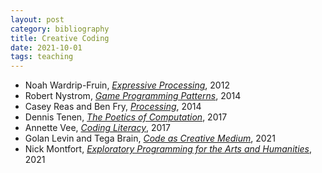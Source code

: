 ```yaml
---
layout: post
category: bibliography
title: Creative Coding
date: 2021-10-01
tags: teaching
---
```


* Noah Wardrip-Fruin, [*Expressive Processing*](https://mitpress.mit.edu/9780262517539/expressive-processing/), 2012
* Robert Nystrom, [*Game Programming Patterns*](https://gameprogrammingpatterns.com/), 2014
* Casey Reas and Ben Fry, [*Processing*](https://mitpress.mit.edu/9780262028288/processing/), 2014
* Dennis Tenen, [*The Poetics of Computation*](https://www.sup.org/books/title/?id=26821), 2017
* Annette Vee, [*Coding Literacy*](https://mitpress.mit.edu/9780262036245/coding-literacy/), 2017
* Golan Levin and Tega Brain, [*Code as Creative Medium*](https://mitpress.mit.edu/9780262542043/code-as-creative-medium/), 2021
* Nick Montfort, [*Exploratory Programming for the Arts and Humanities*](https://mitpress.mit.edu/9780262044608/exploratory-programming-for-the-arts-and-humanities/), 2021
